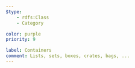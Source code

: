 ```yaml
---
$type:
    - rdfs:Class
    - Category

color: purple
priority: 9

label: Containers
comment: Lists, sets, boxes, crates, bags, ...
---
```

